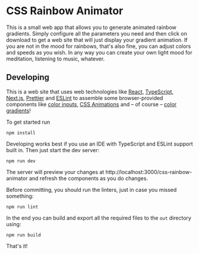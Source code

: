 CSS Rainbow Animator
====================

This is a small web app that allows you to generate animated rainbow gradients. Simply configure all the parameters you need and then click on download to get a web site that will just display your gradient animation. If you are not in the mood for rainbows, that's also fine, you can adjust colors and speeds as you wish. In any way you can create your own light mood for meditation, listening to music, whatever.

Developing
----------

This is a web site that uses web technologies like [React](https://reactjs.org/), [TypeScript](https://www.typescriptlang.org/), [Next.js](https://nextjs.org/), [Prettier](https://prettier.io/) and [ESLint](https://eslint.org/) to assemble some browser-provided components like [color inputs](https://developer.mozilla.org/en-US/docs/Web/HTML/Element/input/color), [CSS Animations](https://developer.mozilla.org/en-US/docs/Web/CSS/CSS_Animations) and – of course – [color gradients](https://developer.mozilla.org/de/docs/Web/CSS/linear-gradient)!

To get started run

```shell
npm install
```

Developing works best if you use an IDE with TypeScript and ESLint support built in. Then just start the dev server:

```shell
npm run dev
```

The server will preview your changes at http://localhost:3000/css-rainbow-animator and refresh the components as you do changes.

Before committing, you should run the linters, just in case you missed something:

```shell
npm run lint
```

In the end you can build and export all the required files to the `out` directory using:

```shell
npm run build
```

That's it!
